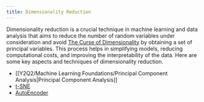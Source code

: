 ```yaml
---
title: Dimensionality Reduction
---
```


Dimensionality reduction is a crucial technique in machine learning and data analysis that aims to reduce the number of random variables under consideration and avoid [The Curse of Dimensionality](/machine-learning-foundations/the-curse-of-dimensionality) by obtaining a set of principal variables. This process helps in simplifying models, reducing computational costs, and improving the interpretability of the data. Here are some key aspects and techniques of dimensionality reduction.

- [[Y2Q2/Machine Learning Foundations/Principal Component Analysis|Principal Component Analysis]]
- [t-SNE](/machine-learning-foundations/t-sne)
- [AutoEncoder](/machine-learning-foundations/autoencoder)